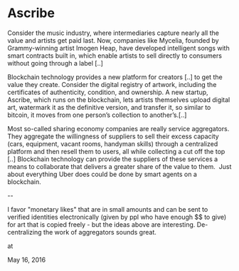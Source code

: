 # Ascribe
Consider the music industry, where intermediaries capture nearly all the value and artists get paid last. Now, companies like Mycelia, founded by Grammy-winning artist Imogen Heap, have developed intelligent songs with smart contracts built in, which enable artists to sell directly to consumers without going through a label [..]

Blockchain technology provides a new platform for creators [..] to get the value they create. Consider the digital registry of artwork, including the certificates of authenticity, condition, and ownership. A new startup, Ascribe, which runs on the blockchain, lets artists themselves upload digital art, watermark it as the definitive version, and transfer it, so similar to bitcoin, it moves from one person’s collection to another’s.[..]

Most so-called sharing economy companies are really service aggregators. They aggregate the willingness of suppliers to sell their excess capacity (cars, equipment, vacant rooms, handyman skills) through a centralized platform and then resell them to users, all while collecting a cut off the top [..] Blockchain technology can provide the suppliers of these services a means to collaborate that delivers a greater share of the value to them.  Just about everything Uber does could be done by smart agents on a blockchain.


--

I favor "monetary likes" that are in small amounts and can be sent to verified identities electronically (given by ppl who have enough $$ to give) for art that is copied freely - but the ideas above are interesting. De-centralizing the work of aggregators sounds great. 








at

May 16, 2016















